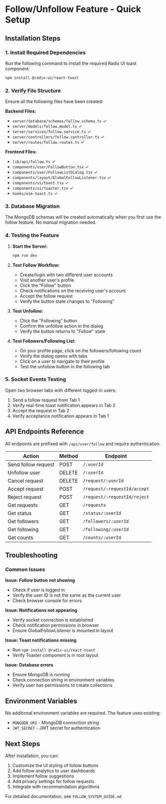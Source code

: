 # Follow/Unfollow Feature - Quick Setup

## Installation Steps

### 1. Install Required Dependencies

Run the following command to install the required Radix UI toast component:

```bash
npm install @radix-ui/react-toast
```

### 2. Verify File Structure

Ensure all the following files have been created:

**Backend Files:**
- `server/database/schemas/follow.schema.ts` ✓
- `server/models/follow.model.ts` ✓
- `server/services/follow.service.ts` ✓
- `server/controllers/follow.controller.ts` ✓
- `server/routes/follow.routes.ts` ✓

**Frontend Files:**
- `lib/api/follow.ts` ✓
- `components/user/FollowButton.tsx` ✓
- `components/user/FollowListDialog.tsx` ✓
- `components/layout/GlobalFollowListener.tsx` ✓
- `components/ui/toast.tsx` ✓
- `components/ui/toaster.tsx` ✓
- `hooks/use-toast.ts` ✓

### 3. Database Migration

The MongoDB schemas will be created automatically when you first use the follow feature. No manual migration needed.

### 4. Testing the Feature

1. **Start the Server:**
   ```bash
   npm run dev
   ```

2. **Test Follow Workflow:**
   - Create/login with two different user accounts
   - Visit another user's profile
   - Click the "Follow" button
   - Check notifications on the receiving user's account
   - Accept the follow request
   - Verify the button state changes to "Following"

3. **Test Unfollow:**
   - Click the "Following" button
   - Confirm the unfollow action in the dialog
   - Verify the button returns to "Follow" state

4. **Test Followers/Following List:**
   - On your profile page, click on the followers/following count
   - Verify the dialog opens with tabs
   - Click on a user to navigate to their profile
   - Test the unfollow button in the following tab

### 5. Socket Events Testing

Open two browser tabs with different logged-in users:
1. Send a follow request from Tab 1
2. Verify real-time toast notification appears in Tab 2
3. Accept the request in Tab 2
4. Verify acceptance notification appears in Tab 1

## API Endpoints Reference

All endpoints are prefixed with `/api/user/follow` and require authentication.

| Action | Method | Endpoint |
|--------|--------|----------|
| Send follow request | POST | `/:userId` |
| Unfollow user | DELETE | `/:userId` |
| Cancel request | DELETE | `/request/:userId` |
| Accept request | POST | `/request/:requestId/accept` |
| Reject request | POST | `/request/:requestId/reject` |
| Get requests | GET | `/requests` |
| Get status | GET | `/status/:userId` |
| Get followers | GET | `/followers/:userId` |
| Get following | GET | `/following/:userId` |
| Get counts | GET | `/counts/:userId` |

## Troubleshooting

### Common Issues

**Issue: Follow button not showing**
- Check if user is logged in
- Verify the user ID is not the same as the current user
- Check browser console for errors

**Issue: Notifications not appearing**
- Verify socket connection is established
- Check notification permissions in browser
- Ensure GlobalFollowListener is mounted in layout

**Issue: Toast notifications missing**
- Run `npm install @radix-ui/react-toast`
- Verify Toaster component is in root layout

**Issue: Database errors**
- Ensure MongoDB is running
- Check connection string in environment variables
- Verify user has permissions to create collections

## Environment Variables

No additional environment variables are required. The feature uses existing:
- `MONGODB_URI` - MongoDB connection string
- `JWT_SECRET` - JWT secret for authentication

## Next Steps

After installation, you can:
1. Customize the UI styling of follow buttons
2. Add follow analytics to user dashboards
3. Implement follow suggestions
4. Add privacy settings for follow requests
5. Integrate with recommendation algorithms

For detailed documentation, see `FOLLOW_SYSTEM_GUIDE.md`


